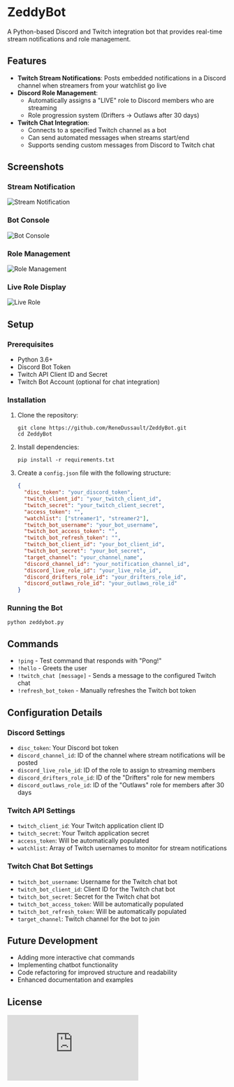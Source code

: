 # ZeddyBot

A Python-based Discord and Twitch integration bot that provides real-time stream notifications and role management.

## Features

- **Twitch Stream Notifications**: Posts embedded notifications in a Discord channel when streamers from your watchlist go live
- **Discord Role Management**: 
  - Automatically assigns a "LIVE" role to Discord members who are streaming
  - Role progression system (Drifters → Outlaws after 30 days)
- **Twitch Chat Integration**: 
  - Connects to a specified Twitch channel as a bot
  - Can send automated messages when streams start/end
  - Supports sending custom messages from Discord to Twitch chat

## Screenshots

### Stream Notification
![Stream Notification](https://github.com/ReneDussault/ZeddyBot/blob/main/Screenshot%202023-02-07%20205438.png)

### Bot Console
![Bot Console](https://github.com/ReneDussault/ZeddyBot/blob/main/Screenshot_from_2023-02-07_21-56-48.png)

### Role Management
![Role Management](https://github.com/ReneDussault/ZeddyBot/blob/main/Screenshot_from_2023-02-07_21-34-15.png)

### Live Role Display
![Live Role](https://github.com/ReneDussault/ZeddyBot/blob/main/live.bmp)

## Setup

### Prerequisites
- Python 3.6+
- Discord Bot Token
- Twitch API Client ID and Secret
- Twitch Bot Account (optional for chat integration)

### Installation

1. Clone the repository:
   ```
   git clone https://github.com/ReneDussault/ZeddyBot.git
   cd ZeddyBot
   ```

2. Install dependencies:
   ```
   pip install -r requirements.txt
   ```

3. Create a `config.json` file with the following structure:
   ```json
   {
     "disc_token": "your_discord_token",
     "twitch_client_id": "your_twitch_client_id",
     "twitch_secret": "your_twitch_client_secret",
     "access_token": "",
     "watchlist": ["streamer1", "streamer2"],
     "twitch_bot_username": "your_bot_username",
     "twitch_bot_access_token": "",
     "twitch_bot_refresh_token": "",
     "twitch_bot_client_id": "your_bot_client_id",
     "twitch_bot_secret": "your_bot_secret",
     "target_channel": "your_channel_name",
     "discord_channel_id": "your_notification_channel_id",
     "discord_live_role_id": "your_live_role_id",
     "discord_drifters_role_id": "your_drifters_role_id",
     "discord_outlaws_role_id": "your_outlaws_role_id"
   }
   ```

### Running the Bot

```
python zeddybot.py
```

## Commands

- `!ping` - Test command that responds with "Pong!"
- `!hello` - Greets the user
- `!twitch_chat [message]` - Sends a message to the configured Twitch chat
- `!refresh_bot_token` - Manually refreshes the Twitch bot token

## Configuration Details

### Discord Settings
- `disc_token`: Your Discord bot token
- `discord_channel_id`: ID of the channel where stream notifications will be posted
- `discord_live_role_id`: ID of the role to assign to streaming members
- `discord_drifters_role_id`: ID of the "Drifters" role for new members
- `discord_outlaws_role_id`: ID of the "Outlaws" role for members after 30 days

### Twitch API Settings
- `twitch_client_id`: Your Twitch application client ID
- `twitch_secret`: Your Twitch application secret
- `access_token`: Will be automatically populated
- `watchlist`: Array of Twitch usernames to monitor for stream notifications

### Twitch Chat Bot Settings
- `twitch_bot_username`: Username for the Twitch chat bot
- `twitch_bot_client_id`: Client ID for the Twitch chat bot
- `twitch_bot_secret`: Secret for the Twitch chat bot
- `twitch_bot_access_token`: Will be automatically populated
- `twitch_bot_refresh_token`: Will be automatically populated
- `target_channel`: Twitch channel for the bot to join

## Future Development

- Adding more interactive chat commands
- Implementing chatbot functionality
- Code refactoring for improved structure and readability
- Enhanced documentation and examples

## License

![MIT License](https://github.com/ReneDussault/ZeddyBot/blob/main/LICENSE.txt)
